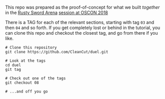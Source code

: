 This repo was prepared as the proof-of-concept for what we built _together_ in the
[Rusty Sword Arena](https://github.com/CleanCut/rusty_sword_arena)
[session at OSCON 2018](https://conferences.oreilly.com/oscon/oscon-or/public/schedule/detail/67116)

There is a TAG for each of the relevant sections, starting with tag `03` and then `04` and so forth.  If you get
completely lost or behind in the tutorial, you can clone this repo and checkout the closest tag, and go from there if 
you like.

```
# Clone this repository
git clone https://github.com/CleanCut/duel.git

# Look at the tags 
cd duel
git tag

# Check out one of the tags
git checkout 08

# ...and off you go
```
